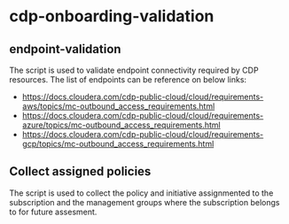 # cdp-onboarding-validation

## endpoint-validation
The script is used to validate endpoint connectivity required by CDP resources.
The list of endpoints can be reference on below links:
- https://docs.cloudera.com/cdp-public-cloud/cloud/requirements-aws/topics/mc-outbound_access_requirements.html
- https://docs.cloudera.com/cdp-public-cloud/cloud/requirements-azure/topics/mc-outbound_access_requirements.html
- https://docs.cloudera.com/cdp-public-cloud/cloud/requirements-gcp/topics/mc-outbound_access_requirements.html

## Collect assigned policies
The script is used to collect the policy and initiative assignmented to the subscription and the management groups where the subscription belongs to for future assesment.